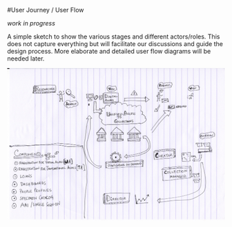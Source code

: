 #User Journey / User Flow 


*work in progress*

A simple sketch to show the various stages and different actors/roles. This does not capture everything but will facilitate our discussions and guide the design process. More elaborate and detailed user flow diagrams will be needed later. 


![ELViS User Journey](elvis-user-journey.jpeg "ELViS User Journey")



